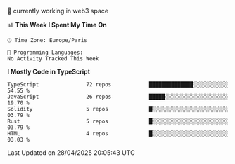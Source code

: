 🔭 currently working in web3 space

<!--START_SECTION:waka-->
📊 **This Week I Spent My Time On** 

```text
🕑︎ Time Zone: Europe/Paris

💬 Programming Languages: 
No Activity Tracked This Week
```

**I Mostly Code in TypeScript** 

```text
TypeScript               72 repos            ██████████████░░░░░░░░░░░   54.55 % 
JavaScript               26 repos            █████░░░░░░░░░░░░░░░░░░░░   19.70 % 
Solidity                 5 repos             █░░░░░░░░░░░░░░░░░░░░░░░░   03.79 % 
Rust                     5 repos             █░░░░░░░░░░░░░░░░░░░░░░░░   03.79 % 
HTML                     4 repos             █░░░░░░░░░░░░░░░░░░░░░░░░   03.03 % 
```




 Last Updated on 28/04/2025 20:05:43 UTC
<!--END_SECTION:waka-->
